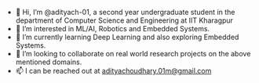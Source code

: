 - 👋 Hi, I’m @adityach-01, a second year undergraduate student in the department of Computer Science and Engineering at IIT Kharagpur
- 👀 I’m interested in ML/AI, Robotics and Embedded Systems.
- 🌱 I’m currently learning Deep Learning and also exploring Embedded Systems.
- 💞️ I’m looking to collaborate on real world research projects on the above mentioned domains.
- 📫 I can be reached out at adityachoudhary.01m@gmail.com

<!---
adityach-01/adityach-01 is a ✨ special ✨ repository because its `README.md` (this file) appears on your GitHub profile.
You can click the Preview link to take a look at your changes.
--->
